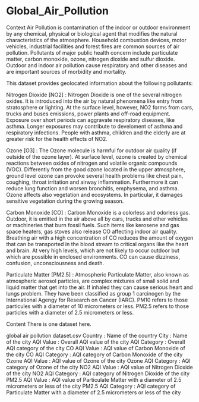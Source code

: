 # Global_Air_Pollution
Context
Air Pollution is contamination of the indoor or outdoor environment by any chemical, physical or biological agent that modifies the natural characteristics of the atmosphere. Household combustion devices, motor vehicles, industrial facilities and forest fires are common sources of air pollution. Pollutants of major public health concern include particulate matter, carbon monoxide, ozone, nitrogen dioxide and sulfur dioxide. Outdoor and indoor air pollution cause respiratory and other diseases and are important sources of morbidity and mortality.

This dataset provides geolocated information about the following pollutants:

Nitrogen Dioxide [NO2] : Nitrogen Dioxide is one of the several nitrogen oxides. It is introduced into the air by natural phenomena like entry from stratosphere or lighting. At the surface level, however, NO2 forms from cars, trucks and buses emissions, power plants and off-road equipment. Exposure over short periods can aggravate respiratory diseases, like asthma. Longer exposures may contribute to develoment of asthma and respiratory infections. People with asthma, children and the elderly are at greater risk for the health effects of NO2.

Ozone [O3] : The Ozone molecule is harmful for outdoor air quality (if outside of the ozone layer). At surface level, ozone is created by chemical reactions between oxides of nitrogen and volatile organic compounds (VOC). Differently from the good ozone located in the upper atmosphere, ground level ozone can provoke several health problems like chest pain, coughing, throat irritation and airway inflammation. Furthermore it can reduce lung function and worsen bronchitis, emphysema, and asthma. Ozone affects also vegetation and ecosystems. In particular, it damages sensitive vegetation during the growing season.

Carbon Monoxide [CO] : Carbon Monoxide is a colorless and odorless gas. Outdoor, it is emitted in the air above all by cars, trucks and other vehicles or machineries that burn fossil fuels. Such items like kerosene and gas space heaters, gas stoves also release CO affecting indoor air quality.
Breathing air with a high concentration of CO reduces the amount of oxygen that can be transported in the blood stream to critical organs like the heart and brain. At very high levels, which are not likely to occur outdoor but which are possible in enclosed environments. CO can cause dizziness, confusion, unconsciousness and death.

Particulate Matter [PM2.5] : Atmospheric Particulate Matter, also known as atmospheric aerosol particles, are complex mixtures of small solid and liquid matter that get into the air. If inhaled they can cause serious heart and lungs problem. They have been classified as group 1 carcinogen by the International Agengy for Research on Cancer (IARC). PM10 refers to those particules with a diameter of 10 micrometers or less. PM2.5 refers to those particles with a diameter of 2.5 micrometers or less.

Content
There is one dataset here.

global air pollution dataset.csv
Country : Name of the country
City : Name of the city
AQI Value : Overall AQI value of the city
AQI Category : Overall AQI category of the city
CO AQI Value : AQI value of Carbon Monoxide of the city
CO AQI Category : AQI category of Carbon Monoxide of the city
Ozone AQI Value : AQI value of Ozone of the city
Ozone AQI Category : AQI category of Ozone of the city
NO2 AQI Value : AQI value of Nitrogen Dioxide of the city
NO2 AQI Category : AQI category of Nitrogen Dioxide of the city
PM2.5 AQI Value : AQI value of Particulate Matter with a diameter of 2.5 micrometers or less of the city
PM2.5 AQI Category : AQI category of Particulate Matter with a diameter of 2.5 micrometers or less of the city
